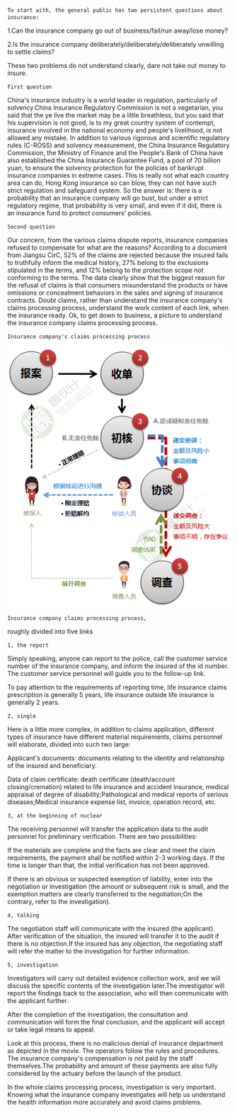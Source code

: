     To start with, the general public has two persistent questions about insurance:

1.Can the insurance company go out of business/fail/run away/lose money?

2.Is the insurance company deliberately/deliberately/deliberately unwilling to settle claims?

These two problems do not understand clearly, dare not take out money to insure.

    First question
China's insurance industry is a world leader in regulation, particularly of solvency.China Insurance Regulatory Commission is not a vegetarian, you said that the ye live the market may be a little breathless, but you said that his supervision is not good, is to my great country system of contempt, insurance involved in the national economy and people's livelihood, is not allowed any mistake.
In addition to various rigorous and scientific regulatory rules (C-ROSS) and solvency measurement, the China Insurance Regulatory Commission, the Ministry of Finance and the People's Bank of China have also established the China Insurance Guarantee Fund, a pool of 70 billion yuan, to ensure the solvency protection for the policies of bankrupt insurance companies in extreme cases.
This is really not what each country area can do, Hong Kong insurance so can blow, they can not have such strict regulation and safeguard system.
So the answer is: there is a probability that an insurance company will go bust, but under a strict regulatory regime, that probability is very small, and even if it did, there is an insurance fund to protect consumers' policies.
    
    Second question
  Our concern, from the various claims dispute reports, insurance companies refused to compensate for what are the reasons?
According to a document from Jiangsu CirC, 52% of the claims are rejected because the insured fails to truthfully inform the medical history, 27% belong to the exclusions stipulated in the terms, and 12% belong to the protection scope not conforming to the terms.
The data clearly show that the biggest reason for the refusal of claims is that consumers misunderstand the products or have omissions or concealment behaviors in the sales and signing of insurance contracts.
Doubt claims, rather than understand the insurance company's claims processing process, understand the work content of each link, when the insurance ready.
Ok, to get down to business, a picture to understand the insurance company claims processing process.
    
    Insurance company's claims processing process
![Image text](https://raw.githubusercontent.com/fangzhaoyi1995/ML-assignments-master/master/img/insurance_claim_process.png)
    
    Insurance company claims processing process, 
    
   roughly divided into five links
    
    1, the report
Simply speaking, anyone can report to the police, call the customer service number of the insurance company, and inform the insured of the id number. The customer service personnel will guide you to the follow-up link.

To pay attention to the requirements of reporting time, life insurance claims prescription is generally 5 years, life insurance outside life insurance is generally 2 years.

    2, single
Here is a little more complex, in addition to claims application, different types of insurance have different material requirements, claims personnel will elaborate, divided into such two large:

Applicant's documents: documents relating to the identity and relationship of the insured and beneficiary.

Data of claim certificate: death certificate (death/account closing/cremation) related to life insurance and accident insurance, medical appraisal of degree of disability;Pathological and medical reports of serious diseases;Medical insurance expense list, invoice, operation record, etc.
    
    3, at the beginning of nuclear
The receiving personnel will transfer the application data to the audit personnel for preliminary verification. There are two possibilities:

If the materials are complete and the facts are clear and meet the claim requirements, the payment shall be notified within 2-3 working days. If the time is longer than that, the initial verification has not been approved.

If there is an obvious or suspected exemption of liability, enter into the negotiation or investigation (the amount or subsequent risk is small, and the exemption matters are clearly transferred to the negotiation;On the contrary, refer to the investigation).

    4, talking
The negotiation staff will communicate with the insured (the applicant). After verification of the situation, the insured will transfer it to the audit if there is no objection.If the insured has any objection, the negotiating staff will refer the matter to the investigation for further information.

    5, investigation
Investigators will carry out detailed evidence collection work, and we will discuss the specific contents of the investigation later.The investigator will report the findings back to the association, who will then communicate with the applicant further.

After the completion of the investigation, the consultation and communication will form the final conclusion, and the applicant will accept or take legal means to appeal.

Look at this process, there is no malicious denial of insurance department as depicted in the movie. The operators follow the rules and procedures. The insurance company's compensation is not paid by the staff themselves.The probability and amount of these payments are also fully considered by the actuary before the launch of the product.

In the whole claims processing process, investigation is very important. Knowing what the insurance company investigates will help us understand the health information more accurately and avoid claims problems.